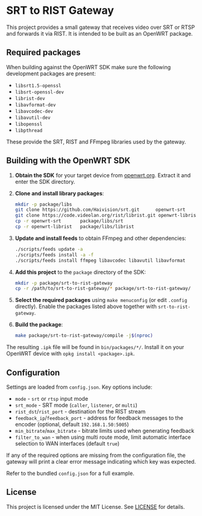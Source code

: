 # SRT to RIST Gateway

This project provides a small gateway that receives video over SRT or RTSP and forwards it via RIST. It is intended to be built as an OpenWRT package.

## Required packages

When building against the OpenWRT SDK make sure the following development packages are present:

- `libsrt1.5-openssl`
- `libsrt-openssl-dev`
- `librist-dev`
- `libavformat-dev`
- `libavcodec-dev`
- `libavutil-dev`
- `libopenssl`
- `libpthread`

These provide the SRT, RIST and FFmpeg libraries used by the gateway.

## Building with the OpenWRT SDK

1. **Obtain the SDK** for your target device from [openwrt.org](https://openwrt.org/). Extract it and enter the SDK directory.
2. **Clone and install library packages**:

   ```sh
   mkdir -p package/libs
   git clone https://github.com/Haivision/srt.git      openwrt-srt
   git clone https://code.videolan.org/rist/librist.git openwrt-librist
   cp -r openwrt-srt       package/libs/srt
   cp -r openwrt-librist   package/libs/librist
   ```

3. **Update and install feeds** to obtain FFmpeg and other dependencies:

   ```sh
   ./scripts/feeds update -a
   ./scripts/feeds install -a -f
   ./scripts/feeds install ffmpeg libavcodec libavutil libavformat
   ```

4. **Add this project** to the `package` directory of the SDK:

   ```sh
   mkdir -p package/srt-to-rist-gateway
   cp -r /path/to/srt-to-rist-gateway/* package/srt-to-rist-gateway/
   ```

5. **Select the required packages** using `make menuconfig` (or edit `.config` directly). Enable the packages listed above together with `srt-to-rist-gateway`.
6. **Build the package**:

   ```sh
   make package/srt-to-rist-gateway/compile -j$(nproc)
   ```

The resulting `.ipk` file will be found in `bin/packages/*/`. Install it on your OpenWRT device with `opkg install <package>.ipk`.

## Configuration

Settings are loaded from `config.json`. Key options include:

- `mode` - `srt` or `rtsp` input mode
- `srt_mode` - SRT mode (`caller`, `listener`, or `multi`)
- `rist_dst`/`rist_port` - destination for the RIST stream
- `feedback_ip`/`feedback_port` - address for feedback messages to the encoder
  (optional, default `192.168.1.50:5005`)
- `min_bitrate`/`max_bitrate` - bitrate limits used when generating feedback
- `filter_to_wan` - when using multi route mode, limit automatic interface
  selection to WAN interfaces (default `true`)

If any of the required options are missing from the configuration file, the
gateway will print a clear error message indicating which key was expected.

Refer to the bundled `config.json` for a full example.


## License

This project is licensed under the MIT License. See [LICENSE](LICENSE) for details.
